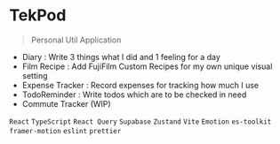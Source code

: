 # TekPod

> Personal Util Application

- Diary : Write 3 things what I did and 1 feeling for a day
- Film Recipe : Add FujiFilm Custom Recipes for my own unique visual setting
- Expense Tracker : Record expenses for tracking how much I use
- TodoReminder : Write todos which are to be checked in need
- Commute Tracker (WIP)

`React` `TypeScript` `React Query` `Supabase` `Zustand` `Vite` `Emotion` `es-toolkit` `framer-motion` `eslint` `prettier`
